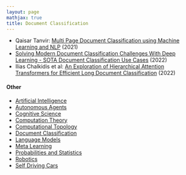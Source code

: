 ```yaml
---
layout: page
mathjax: true
title: Document Classification
---
```


* Qaisar Tanvir: [Multi Page Document Classification using Machine Learning and NLP](https://towardsdatascience.com/multi-page-document-classification-using-machine-learning-and-nlp-ba6151405c03) (2021)
* [Solving Modern Document Classification Challenges With Deep Learning - SOTA Document Classification Use Cases](https://www.width.ai/post/document-classification) (2022)
* Ilias Chalkidis et al: [An Exploration of Hierarchical Attention Transformers for Efficient Long Document Classification](https://arxiv.org/pdf/2210.05529) (2022)

#### Other
* [Artificial Intelligence](/artificial_intelligence)
* [Autonomous Agents](/autonomous_agents)
* [Cognitive Science](/cognitive_science)
* [Computation Theory](/computation_theory)
* [Computational Topology](/computational_topology)
* [Document Classification](/document_classification)
* [Language Models](/language_models)
* [Meta Learning](/meta_learning)
* [Probabilities and Statistics](/probabilities_and_statistics)
* [Robotics](/robotics)
* [Self Driving Cars](/self_driving_cars)

